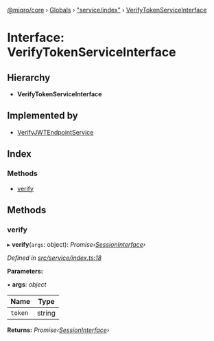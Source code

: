 [@miqro/core](../README.md) › [Globals](../globals.md) › ["service/index"](../modules/_service_index_.md) › [VerifyTokenServiceInterface](_service_index_.verifytokenserviceinterface.md)

# Interface: VerifyTokenServiceInterface

## Hierarchy

* **VerifyTokenServiceInterface**

## Implemented by

* [VerifyJWTEndpointService](../classes/_service_index_.verifyjwtendpointservice.md)

## Index

### Methods

* [verify](_service_index_.verifytokenserviceinterface.md#verify)

## Methods

###  verify

▸ **verify**(`args`: object): *Promise‹[SessionInterface](_service_common_index_.sessioninterface.md)›*

*Defined in [src/service/index.ts:18](https://github.com/claukers/miqro-core/blob/65c3631/src/service/index.ts#L18)*

**Parameters:**

▪ **args**: *object*

Name | Type |
------ | ------ |
`token` | string |

**Returns:** *Promise‹[SessionInterface](_service_common_index_.sessioninterface.md)›*
